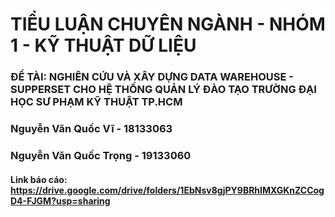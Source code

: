 # TIỂU LUẬN CHUYÊN NGÀNH - NHÓM 1 - KỸ THUẬT DỮ LIỆU 
### ĐỀ TÀI: NGHIÊN CỨU VÀ XÂY DỰNG DATA WAREHOUSE - SUPPERSET CHO HỆ THỐNG QUẢN LÝ ĐÀO TẠO TRƯỜNG ĐẠI HỌC SƯ PHẠM KỸ THUẬT TP.HCM
### Nguyễn Văn Quốc Vĩ - 18133063
### Nguyễn Văn Quốc Trọng - 19133060
#### Link báo cáo: https://drive.google.com/drive/folders/1EbNsv8gjPY9BRhIMXGKnZCCogD4-FJGM?usp=sharing



